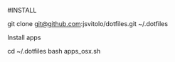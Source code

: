 #INSTALL

git clone git@github.com:jsvitolo/dotfiles.git ~/.dotfiles

Install apps

cd ~/.dotfiles
bash apps_osx.sh
